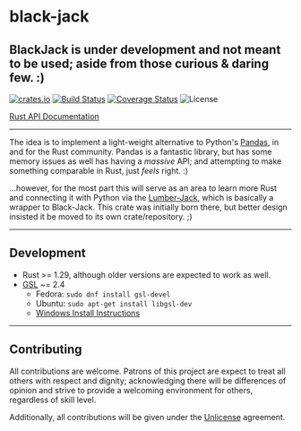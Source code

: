 # black-jack

## BlackJack is under development and not meant to be used; aside from those curious & daring few. :)

[![crates.io](http://meritbadge.herokuapp.com/black-jack)](https://crates.io/crates/black-jack) 
[![Build Status](https://travis-ci.com/milesgranger/black-jack.svg?branch=master)](https://travis-ci.com/milesgranger/black-jack) 
[![Coverage Status](https://coveralls.io/repos/github/milesgranger/black-jack/badge.svg?branch=master)](https://coveralls.io/github/milesgranger/black-jack?branch=master)
![License](https://img.shields.io/badge/license-Unlicense-green.svg) 



[Rust API Documentation](https://docs.rs/black-jack)

---

The idea is to implement a light-weight alternative to Python's [Pandas](https://pandas.pydata.org/), in and for the Rust community. Pandas is a fantastic library, but has some memory issues as well has having a _massive_ API; and attempting to make something comparable in Rust, just _feels_ right. :)

...however, for the most part this will serve as an area to learn more Rust
and connecting it with Python via the [Lumber-Jack](https://github.com/milesgranger/lumber-jack), which is basically a wrapper to Black-Jack. This crate was initially born there, but better design insisted it be moved to its own crate/repository. ;)

---

## Development

- Rust >= 1.29, although older versions are expected to work as well.
- [GSL](https://www.gnu.org/software/gsl/) ~= 2.4
    - Fedora: `sudo dnf install gsl-devel`
    - Ubuntu: `sudo apt-get install libgsl-dev`
    - [Windows Install Instructions](https://www.gnu.org/software/gsl/extras/native_win_builds.html)

---

## Contributing

All contributions are welcome. Patrons of this project are expect to treat all
others with respect and dignity; acknowledging there will be differences of opinion
and strive to provide a welcoming environment for others, regardless of skill level.

Additionally, all contributions will be given under the [Unlicense](http://unlicense.org/) agreement.
